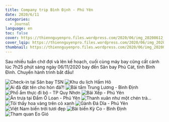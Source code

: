 ```yaml
---
title: Company trip Bình Định - Phú Yên
date: 2020/6/11
categories:
  - Journal
language: en
toc: false
cover: https://thiennguyenpro.files.wordpress.com/2020/06/img_20200612_142637.jpg?w=800
cover_lqip: https://thiennguyenpro.files.wordpress.com/2020/06/img_20200612_142637.jpg?w=300
thumbnail: https://thiennguyenpro.files.wordpress.com/2020/06/img_20200612_142637.jpg?w=300
---
```


Sau nhiều tuần chờ đợi và lên kế hoạch, cuối cùng máy bay cũng cất cánh lúc 7h25 phút sáng ngày 06/11/2020 bay đến Sân bay Phù Cát, tỉnh Bình Đình. Chuyến hành trình bắt đầu!

<!-- more -->
<div class="justified-gallery">

![Check-in tại Sân bay TSN](https://thiennguyenpro.files.wordpress.com/2020/06/tsn.jpg)
![Khu du lịch Hầm Hô](https://thiennguyenpro.files.wordpress.com/2020/06/img_20200611_105006.jpg?w=1200)
![Ai đã đặt tên cho hòn đá?!](https://thiennguyenpro.files.wordpress.com/2020/06/img_20200611_114358.jpg?w=1200)
![Bãi tắm Trung Lương - Bình Định](https://thiennguyenpro.files.wordpress.com/2020/06/img_20200611_171744.jpg?w=1200)
![Phố ẩm thực đi bộ - TP Quy Nhơn](https://thiennguyenpro.files.wordpress.com/2020/06/img_20200611_212321.jpg)
![Bãi Xếp - Phú Yên](https://thiennguyenpro.files.wordpress.com/2020/06/img_20200612_142637.jpg?w=1200)
![Ăn trưa tại Đầm Ô Loan - Phú Yên](https://thiennguyenpro.files.wordpress.com/2020/06/img_20200612_120359.jpg?w=1200)
![Thanh xuân như một chén trà...](https://thiennguyenpro.files.wordpress.com/2020/06/img_20200612_130552.jpg?w=1200)
![Tôi thấy hoa vàng trên cỏ xanh](https://thiennguyenpro.files.wordpress.com/2020/06/img_20200612_143621.jpg?w=1200)
![Gành Đá Dĩa - Phú Yên](https://thiennguyenpro.files.wordpress.com/2020/06/img_20200612_103556.jpg?w=1200)
![Việt Nam biển trời tươi đẹp](https://thiennguyenpro.files.wordpress.com/2020/06/img_20200612_104101.jpg?w=1200)
![Bãi biển Kỳ Co - Bình Định](https://thiennguyenpro.files.wordpress.com/2020/06/img_20200613_095410.jpg?w=1200)
![Tham quan Eo Gió](https://thiennguyenpro.files.wordpress.com/2020/06/img_20200611_160954-pano.jpg?w=1200)

</div>
